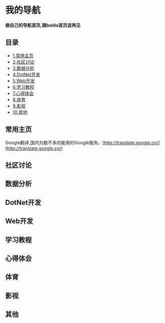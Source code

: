 # 我的导航

**做自己的导航首页,跟baidu首页说再见**

## 目录
  * [1.常用主页](#常用主页)
  * [2.社区讨论](#社区讨论)
  * [3.数据分析](#数据分析)
  * [4.DotNet开发](#dotnet开发)
  * [5.Web开发](#web开发)
  * [6.学习教程](#学习教程)
  * [7.心得体会](#心得体会)
  * [8.体育](#体育)
  * [9.影视](#影视)
  * [10.其他](#其他)

## 常用主页
Google翻译,国内为数不多的能用的Google服务。[http://translate.google.cn/](http://translate.google.cn/)

## 社区讨论


## 数据分析


## DotNet开发


## Web开发


## 学习教程


## 心得体会


## 体育


## 影视


## 其他
